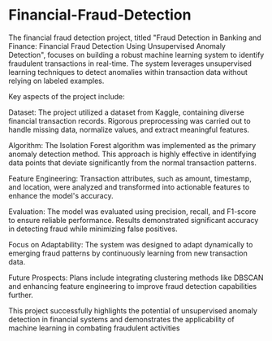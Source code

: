 # Financial-Fraud-Detection
The financial fraud detection project, titled "Fraud Detection in Banking and Finance: Financial Fraud Detection Using Unsupervised Anomaly Detection", focuses on building a robust machine learning system to identify fraudulent transactions in real-time. The system leverages unsupervised learning techniques to detect anomalies within transaction data without relying on labeled examples.

Key aspects of the project include:

Dataset: The project utilized a dataset from Kaggle, containing diverse financial transaction records. Rigorous preprocessing was carried out to handle missing data, normalize values, and extract meaningful features.

Algorithm: The Isolation Forest algorithm was implemented as the primary anomaly detection method. This approach is highly effective in identifying data points that deviate significantly from the normal transaction patterns.

Feature Engineering: Transaction attributes, such as amount, timestamp, and location, were analyzed and transformed into actionable features to enhance the model's accuracy.

Evaluation: The model was evaluated using precision, recall, and F1-score to ensure reliable performance. Results demonstrated significant accuracy in detecting fraud while minimizing false positives.

Focus on Adaptability: The system was designed to adapt dynamically to emerging fraud patterns by continuously learning from new transaction data.

Future Prospects: Plans include integrating clustering methods like DBSCAN and enhancing feature engineering to improve fraud detection capabilities further.

This project successfully highlights the potential of unsupervised anomaly detection in financial systems and demonstrates the applicability of machine learning in combating fraudulent activities
